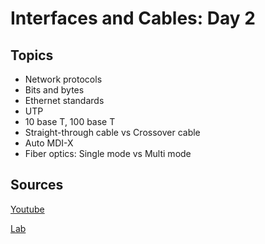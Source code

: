 <!-- This is a template you can use for quick progress days. It removes a lot of the steps we encourage you to share in the longer template 000-DAY-ARTICLE-LONG-TEMPLATE.MD-->

# Interfaces and Cables: Day 2

## Topics

- Network protocols
- Bits and bytes
- Ethernet standards
- UTP
- 10 base T, 100 base T
- Straight-through cable vs Crossover cable
- Auto MDI-X
- Fiber optics: Single mode vs Multi mode

## Sources

[Youtube](https://www.youtube.com/watch?v=ieTH5lVhNaY&t=1219s)

[Lab](https://www.youtube.com/watch?v=K6Qt23sY68Y)
